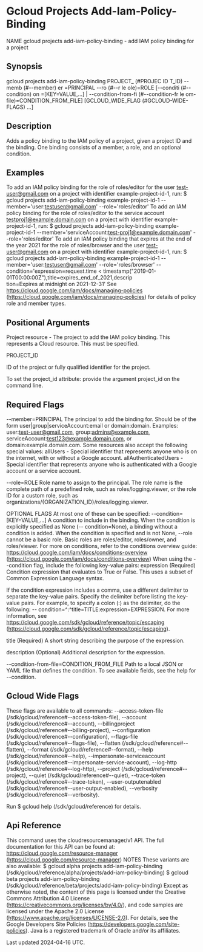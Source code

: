 # Gcloud Projects Add-Iam-Policy-Binding

NAME
gcloud projects add-iam-policy-binding - add IAM policy binding for a project

## Synopsis

gcloud projects add-iam-policy-binding PROJECT_ (\#PROJEC ID T_ID)
--memb (\#--member) er =PRINCIPAL --ro (\#--r le ole)=ROLE [--conditi (\#--condition) on =[KEY=VALUE,…]     | --condition-from-fi (\#--condition-fr le om-file)=CONDITION_FROM_FILE] [GCLOUD_WIDE_FLAG
 (\#GCLOUD-WIDE-FLAGS) …]

## Description

Adds a policy binding to the IAM policy of a project, given a project ID and the binding. One binding consists of a member, a role, and an optional condition.

## Examples

To add an IAM policy binding for the role of roles/editor for the user test-user@gmail.com on a project with identifier example-project-id-1, run:
$ gcloud projects add-iam-policy-binding example-project-id-1 --member='user:testuser@gmail.com' --role='roles/editor' To add an IAM policy binding for the role of roles/editor to the service account testproj1@example.domain.com on a project with identifier example-project-id-1, run:
$ gcloud projects add-iam-policy-binding example-project-id-1 --member='serviceAccount:test-proj1@example.domain.com' --role='roles/editor' To add an IAM policy binding that expires at the end of the year 2021 for the role of roles/browser and the user test-user@gmail.com on a project with identifier example-project-id-1, run:
$ gcloud projects add-iam-policy-binding example-project-id-1 --member='user:testuser@gmail.com' --role='roles/browser' --condition='expression=request.time <
timestamp("2019-01-01T00:00:00Z"),title=expires_end_of_2021,descrip\
tion=Expires at midnight on 2021-12-31' See https://cloud.google.com/iam/docs/managing-policies
 (https://cloud.google.com/iam/docs/managing-policies) for details of policy role and member types.

## Positional Arguments

Project resource - The project to add the IAM policy binding. This represents a Cloud resource. This must be specified.

PROJECT_ID

ID of the project or fully qualified identifier for the project.

To set the project_id attribute:
provide the argument project_id on the command line.

## Required Flags

--member=PRINCIPAL
The principal to add the binding for. Should be of the form user|group|serviceAccount:email or domain:domain. Examples: user:test-user@gmail.com, group:admins@example.com, serviceAccount:test123@example.domain.com, or domain:example.domain.com. Some resources also accept the following special values:
allUsers - Special identifier that represents anyone who is on the internet, with or without a Google account. allAuthenticatedUsers - Special identifier that represents anyone who is authenticated with a Google account or a service account.

--role=ROLE
Role name to assign to the principal. The role name is the complete path of a predefined role, such as roles/logging.viewer, or the role ID for a custom role, such as organizations/{ORGANIZATION_ID}/roles/logging.viewer.

OPTIONAL FLAGS
At most one of these can be specified:
--condition=[KEY=VALUE,…]
A condition to include in the binding. When the condition is explicitly specified as None (--
condition=None), a binding without a condition is added. When the condition is specified and is not None, --role cannot be a basic role. Basic roles are roles/editor, roles/owner, and roles/viewer. For more on conditions, refer to the conditions overview guide: https://cloud.google.com/iam/docs/conditions-overview
 (https://cloud.google.com/iam/docs/conditions-overview)
When using the --condition flag, include the following key-value pairs:
expression
(Required) Condition expression that evaluates to True or False. This uses a subset of Common Expression Language syntax.

If the condition expression includes a comma, use a different delimiter to separate the key-value pairs. Specify the delimiter before listing the key-value pairs. For example, to specify a colon (:) as the delimiter, do the following: -- condition=^:^title=TITLE:expression=EXPRESSION. For more information, see https://cloud.google.com/sdk/gcloud/reference/topic/escaping
 (https://cloud.google.com/sdk/gcloud/reference/topic/escaping).

title
(Required) A short string describing the purpose of the expression.

description
(Optional) Additional description for the expression.

--condition-from-file=CONDITION_FROM_FILE
Path to a local JSON or YAML file that defines the condition. To see available fields, see the help for --condition.

## Gcloud Wide Flags

These flags are available to all commands: --access-token-file
 (/sdk/gcloud/reference\#--access-token-file), --account (/sdk/gcloud/reference\#--account), --billingproject (/sdk/gcloud/reference\#--billing-project), --configuration (/sdk/gcloud/reference\#--configuration),
--flags-file (/sdk/gcloud/reference\#--flags-file), --flatten (/sdk/gcloud/reference\#--flatten), --format
 (/sdk/gcloud/reference\#--format), --help (/sdk/gcloud/reference\#--help), --impersonate-serviceaccount (/sdk/gcloud/reference\#--impersonate-service-account), --log-http
 (/sdk/gcloud/reference\#--log-http), --project (/sdk/gcloud/reference\#--project), --quiet
 (/sdk/gcloud/reference\#--quiet), --trace-token (/sdk/gcloud/reference\#--trace-token), --user-outputenabled (/sdk/gcloud/reference\#--user-output-enabled), --verbosity (/sdk/gcloud/reference\#--verbosity).

Run $ gcloud help (/sdk/gcloud/reference) for details.

## Api Reference

This command uses the cloudresourcemanager/v1 API. The full documentation for this API can be found at: https://cloud.google.com/resource-manager (https://cloud.google.com/resource-manager)
NOTES
These variants are also available:
$ gcloud alpha projects add-iam-policy-binding
 (/sdk/gcloud/reference/alpha/projects/add-iam-policy-binding)
$ gcloud beta projects add-iam-policy-binding (/sdk/gcloud/reference/beta/projects/add-iam-policy-binding)
Except as otherwise noted, the content of this page is licensed under the Creative Commons Attribution 4.0 License
 (https://creativecommons.org/licenses/by/4.0/), and code samples are licensed under the Apache 2.0 License (https://www.apache.org/licenses/LICENSE-2.0). For details, see the Google Developers Site Policies
 (https://developers.google.com/site-policies). Java is a registered trademark of Oracle and/or its affiliates.

Last updated 2024-04-16 UTC.